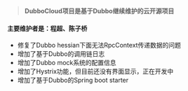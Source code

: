 
> **DubboCloud项目是基于Dubbo继续维护的云开源项目**

#### 主要维护者是：程超、陈子桥

* 修复了Dubbo hessian下面无法RpcContext传递数据的问题
* 增加了基于Dubbo的调用链日志
* 增加了Dubbo mock系统的配置信息
* 增加了Hystrix功能，但目前还没有界面显示，正在开发中
* 增加了基于Dubbo的Spring boot starter
